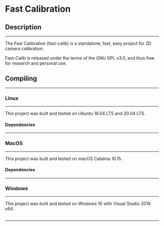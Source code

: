 # Fast Calibration

## Description
--------------

The Fast Calibration (fast-calib) is a standalone, fast, easy project for 2D camera calibration.

Fast-Calib is released under the terms of the GNU GPL v3.0, and thus free for research and personal use.

## Compiling
------------

### Linux
---------

This project was built and tested on Ubuntu 18.04 LTS and 20.04 LTS. 

#### Dependencies
-----------------

### MacOS
-----------------

This project was built and tested on macOS Catalina 10.15. 

#### Dependencies
-----------------

### Windows
-----------------

This project was built and tested on Windows 10 with Visual Studio 2019 x64.

## 
-----------------


